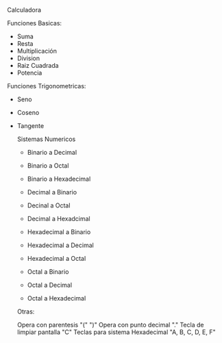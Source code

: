 Calculadora

Funciones Basicas:
- Suma
- Resta
- Multiplicación
- Division
- Raiz Cuadrada
- Potencia

Funciones Trigonometricas:

- Seno
- Coseno
- Tangente

  Sistemas Numericos

  - Binario a Decimal
  - Binario a Octal
  - Binario a Hexadecimal
 
  - Decimal a Binario
  - Decinal a Octal
  - Decimal a Hexadcimal
 
  - Hexadecimal a Binario
  - Hexadecimal a Decimal
  - Hexadecimal a Octal
 
  - Octal a Binario
  - Octal a Decimal
  - Octal a Hexadecimal
 
  Otras:

  Opera con parentesis "("  ")"
  Opera con punto decimal "."
  Tecla de limpiar pantalla "C"
  Teclas para sistema Hexadecimal "A, B, C, D, E, F"
